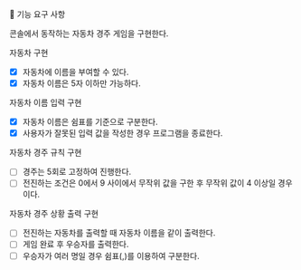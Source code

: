 🎯 기능 요구 사항

콘솔에서 동작하는 자동차 경주 게임을 구현한다.

자동차 구현

- [x] 자동차에 이름을 부여할 수 있다.
- [x] 자동차 이름은 5자 이하만 가능하다.

자동차 이름 입력 구현

- [x] 자동차 이름은 쉼표를 기준으로 구분한다.
- [x] 사용자가 잘못된 입력 값을 작성한 경우 프로그램을 종료한다.

자동차 경주 규칙 구현

- [ ] 경주는 5회로 고정하여 진행한다.
- [ ] 전진하는 조건은 0에서 9 사이에서 무작위 값을 구한 후 무작위 값이 4 이상일 경우이다.

자동차 경주 상황 출력 구현

- [ ] 전진하는 자동차를 출력할 때 자동차 이름을 같이 출력한다.
- [ ] 게임 완료 후 우승자를 출력한다.
- [ ] 우승자가 여러 명일 경우 쉼표(,)를 이용하여 구분한다.
